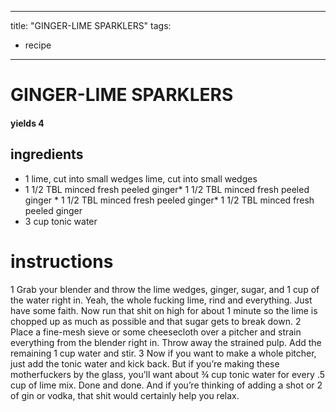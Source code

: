 

	
---
title: "GINGER-LIME SPARKLERS"
tags:
  - recipe
---
# GINGER-LIME SPARKLERS
#### yields 4
## ingredients
* 1 lime, cut into small wedges lime, cut into small wedges
* 1 1/2 TBL minced fresh peeled ginger* 1 1/2 TBL minced fresh peeled ginger * 1 1/2 TBL minced fresh peeled ginger* 1 1/2 TBL minced fresh peeled ginger
* 3 cup tonic water

# instructions
1 Grab your blender and throw the lime wedges, ginger, sugar, and 1 cup of the water right in.
Yeah, the whole fucking lime, rind and everything. Just have some faith. Now run that shit on
high for about 1 minute so the lime is chopped up as much as possible and that sugar gets to
break down.
2 Place a fine-mesh sieve or some cheesecloth over a pitcher and strain everything from the
blender right in. Throw away the strained pulp. Add the remaining 1 cup water and stir.
3 Now if you want to make a whole pitcher, just add the tonic water and kick back. But if
you’re making these motherfuckers by the glass, you’ll want about ¾ cup tonic water for every
.5 cup of lime mix. Done and done. And if you’re thinking of adding a shot or 2 of gin or
vodka, that shit would certainly help you relax.
	
	
